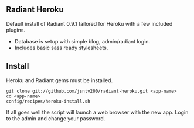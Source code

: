 ## Radiant Heroku

Default install of Radiant 0.9.1 tailored for Heroku with a few included plugins.

- Database is setup with simple blog, admin/radiant login.
- Includes basic sass ready stylesheets.


## Install

Heroku and Radiant gems must be installed.

    git clone git://github.com/jsntv200/radiant-heroku.git <app-name>
    cd <app-name>
    config/recipes/heroku-install.sh

If all goes well the script will launch a web browser with the new app. Login to the admin and change your password.